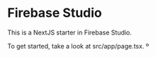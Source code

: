 # Firebase Studio

This is a NextJS starter in Firebase Studio.

To get started, take a look at src/app/page.tsx.
º
